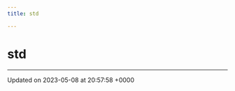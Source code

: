 ```yaml
---
title: std

---
```


# std








-------------------------------

Updated on 2023-05-08 at 20:57:58 +0000